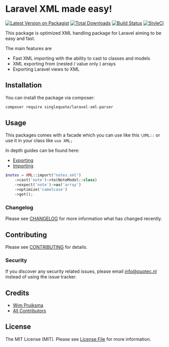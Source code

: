# Laravel XML made easy!

[![Latest Version on Packagist](https://img.shields.io/packagist/v/singlequote/laravel-xml-parser.svg?style=flat-square)](https://packagist.org/packages/singlequote/laravel-xml-parser)
[![Total Downloads](https://img.shields.io/packagist/dt/singlequote/laravel-xml-parser.svg?style=flat-square)](https://packagist.org/packages/singlequote/laravel-xml-parser)
[![Build Status](https://img.shields.io/travis/singlequote/laravel-xml-parser/master.svg?style=flat-square)](https://travis-ci.org/singlequote/laravel-xml-parser)
[![StyleCI](https://github.styleci.io/repos/137213815/shield?branch=master)](https://github.styleci.io/repos/137213815)

This package is optimized XML handling package for Laravel aiming to be easy and fast.

The main features are

* Fast XML importing with the ability to cast to classes and models
* XML exporting from (nested / value only ) arrays
* Exporting Laravel views to XML

## Installation

You can install the package via composer:

```bash
composer require singlequote/laravel-xml-parser
```

## Usage
This packages comes with a facade which you can use like this `\XML::` or use it in your class like `use XML;`

In depth guides can be found here:

* [Exporting](https://singlequote.github.io/larave-xml-parser/docs/export)
* [Importing](https://singlequote.github.io/larave-xml-parser/docs/import)


```php
$notes = XML::import("notes.xml")
    ->cast('note')->to(NoteModel::class)
    ->expect('note')->as('array')
    ->optimize('camelcase')
    ->get();

```


### Changelog

Please see [CHANGELOG](CHANGELOG.md) for more information what has changed recently.

## Contributing

Please see [CONTRIBUTING](CONTRIBUTING.md) for details.

### Security

If you discover any security related issues, please email info@quotec.nl instead of using the issue tracker.


## Credits

- [Wim Pruiksma](https://github.com/wimurk)
- [All Contributors](https://github.com/singlequote/larave-xml-parser/graphs/contributors)

## License

The MIT License (MIT). Please see [License File](LICENSE.md) for more information.
